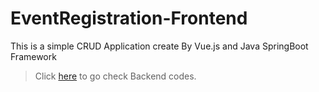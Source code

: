 # EventRegistration-Frontend

This is a simple CRUD Application create By Vue.js and Java SpringBoot Framework

> Click [here](https://github.com/JumjieYang/EventRegistration-Backend) to go check Backend codes.

